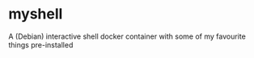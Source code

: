 # myshell
A (Debian) interactive shell docker container with some of my favourite things pre-installed
